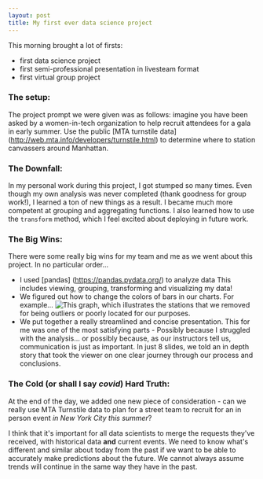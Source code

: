 ```yaml
---
layout: post
title: My first ever data science project
---
```


This morning brought a lot of firsts:
* first data science project 
* first semi-professional presentation in livesteam format
* first virtual group project 

### The setup:

The project prompt we were given was as follows: imagine you have been asked by a women-in-tech organization to help recruit attendees for a gala in early summer. Use the public [MTA turnstile data] (http://web.mta.info/developers/turnstile.html) to determine where to station canvassers around Manhattan.

### The Downfall:
In my personal work during this project, I got stumped so many times. Even though my own analysis was never completed (thank goodness for group work!), I learned a ton of new things as a result. I became much more competent at grouping and aggregating functions. I also learned how to use the `transform` method, which I feel excited about deploying in future work.

### The Big Wins:
There were some really big wins for my team and me as we went about this project. In no particular order...
* I used [pandas] (https://pandas.pydata.org/) to analyze data
   This includes viewing, grouping, transforming and visualizing my data!
* We figured out how to change the colors of bars in our charts. For example...
   ![This graph](~/Downloads/greyedouttop20.png), which illustrates the stations that we removed for being outliers or poorly located for our purposes.
* We put together a really streamlined and concise presentation.
   This for me was one of the most satisfying parts - Possibly because I struggled with the analysis... or possibly because, as our instructors tell us, communication is just as important. In just 8 slides, we told an in depth story that took the viewer on one clear journey through our process and conclusions.

### The Cold (or shall I say *covid*) Hard Truth:
At the end of the day, we added one new piece of consideration - can we really use MTA Turnstile data to plan for a street team to recruit for an in person event *in New York City this summer*?

I think that it's important for all data scientists to merge the requests they've received, with historical data **and** current events. We need to know what's different and similar about today from the past if we want to be able to accurately make predictions about the future. We cannot always assume trends will continue in the same way they have in the past.

